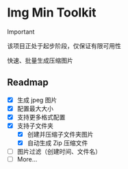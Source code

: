 # Img Min Toolkit

> [!IMPORTANT]
> 该项目正处于起步阶段，仅保证有限可用性

快速、批量生成压缩图片

## Readmap

- [x] 生成 jpeg 图片
- [x] 配置最大大小
- [x] 支持更多格式配置
- [x] 支持子文件夹
  - [x] 创建并压缩子文件夹图片
  - [x] 自动生成 Zip 压缩文件
- [ ] 图片过滤（创建时间、文件名）
- [ ] More...
